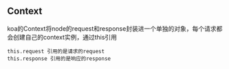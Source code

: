 ## Context
koa的Context将node的request和response封装进一个单独的对象，每个请求都会创建自己的context实例，通过this引用
```
this.request 引用的是请求的request
this.response 引用的是响应的response
```